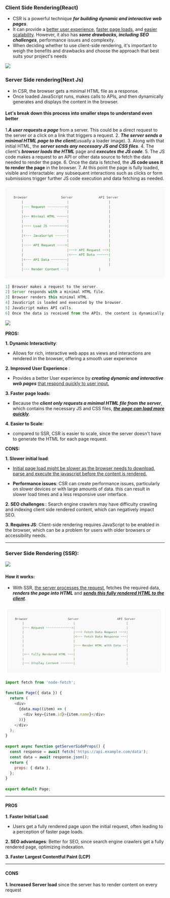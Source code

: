 ### Client Side Rendering(React)

- CSR is a powerful technique **_for building dynamic and interactive web pages_**.
- It can provide a <u>better user experience</u>, <u>faster page loads</u>, and <u>easier scalability</u>. However, it also has **_some drawbacks, including SEO challenges_**, performance issues and complexity.
- When deciding whether to use client-side rendering, it's important to weigh the benefits and drawbacks and choose the approach that best suits your project's needs

<img src="https://miro.medium.com/v2/resize:fit:828/format:webp/0*3P-9xxeiBN0SDb25.png">

### Server Side rendering(Next Js)

- In CSR, the browser gets a minimal HTML file as a response.
- Once loaded JavaScript runs, makes calls to APIs, and then dynamically generates and displays the content in the browser.

#### Let's break down this process into smaller steps to understand even better

1.**_A user requests a page_** from a server. This could be a direct request to the server or a click on a link that triggers a request. 2. **_The server sends a minimal HTML page to the client_**(usually a loader image). 3. Along with that initial HTML, the **_server sends any necessary JS and CSS files_**. 4. The client's **_browser loads the HTML_** page and **_executes the JS code_**. 5. The JS code makes a request to an API or other data source to fetch the data needed to render the page. 6. Once the data is fetched, the **JS code uses it to render the page** in the browser. 7. At this point the page is fully loaded, visible and interactable: any subsequent interactions such as clicks or form submissions trigger further JS code execution and data fetching as needed.

<img src="./imagesUsed/client-side-rendering.png">

```js
1] Browser makes a request to the server.
2] Server responds with a minimal HTML file.
3] Browser renders this minimal HTML.
4] JavaScript is loaded and executed by the browser.
5] JavaScript makes API calls.
6] Once the data is received from the APIs, the content is dynamically generated and rendered in the browser.
```

<img src="https://miro.medium.com/v2/resize:fit:1100/format:webp/0*hg0MdadCrbQSYhcI.png">

**PROS:**

**1. Dynamic Interactivity**:

- Allows for rich, interactive web apps as views and interactions are rendered in the browser, offering a smooth user experience

**2. Improved User Experience** :

- Provides a better User experience by **_creating dynamic and interactive web pages_** <u>that respond quickly to user input.</u>

**3. Faster page loads:**

- Because the **_client only requests a minimal HTML file from the server_**, which contains the necessary JS and CSS files, <u>**_the page can load more quickly_**</u>.

**4. Easier to Scale**:

- compared to SSR, CSR is easier to scale, since the server doesn't have to generate the HTML for each page request.

**CONS:**

**1. Slower initial load**:

- <u>Initial page load might be slower as the browser needs to download, parse and execute the javascript before the content is rendered.</u>

- **Performance issues**: CSR can create performance issues, particularly on slower devices or with large amounts of data. this can result in slower load times and a less responsive user interface.

**2. SEO challenges**:: Search engine crawlers may have difficulty crawling and indexing client side rendered content, which can negatively impact SEO.

**3. Requires JS**: Client-side rendering requires JavaScript to be enabled in the browser, which can be a problem for users with older browsers or accessibility needs.

---

### Server Side Rendering (SSR):

<img src="https://miro.medium.com/v2/resize:fit:786/format:webp/0*DgPXg7GxhxYoG1p7.png">

#### How it works:

- With SSR, <u>the server processes the request</u>, fetches the required data, **_renders the page into HTML_** and <u>**_sends this fully rendered HTML to the client_**</u>.
<img src="./imagesUsed/server-side-rendering.png">

```js
import fetch from 'node-fetch';

function Page({ data }) {
  return (
    <div>
      {data.map((item) => (
        <div key={item.id}>{item.name}</div>
      ))}
    </div>
  );
}

export async function getServerSideProps() {
  const response = await fetch('https://api.example.com/data');
  const data = await response.json();
  return {
    props: { data },
  };
}

export default Page;
```

---

#### PROS

**1. Faster Initial Load**:

- Users get a fully rendered page upon the initial request, often leading to a perception of faster page loads.

**2. SEO advantages**: Better for SEO, since search engine crawlers get a fully rendered page, optimizing indexation.

**3. Faster Largest Contentful Paint (LCP)**

---

#### CONS

**1. Increased Server load** since the server has to render content on every request

